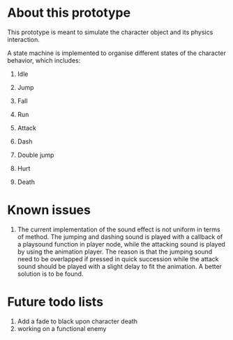 # About this prototype
This prototype is meant to simulate the character object and its physics interaction.

A state machine is implemented to organise different states of the character
behavior, which includes:

1. Idle

2. Jump

3. Fall

4. Run

5. Attack

6. Dash

7. Double jump

8. Hurt

9. Death 

# Known issues
1. The current implementation of the sound effect is not uniform in terms of method. The jumping and
dashing sound is played with a callback of a playsound function in player node, while the attacking
sound is played by using the animation player. The reason is that the jumping sound need to be overlapped
if pressed in quick succession while the attack sound should be played with a slight delay to fit the
animation. A better solution is to be found.


# Future todo lists
1. Add a fade to black upon character death
2. working on a functional enemy
